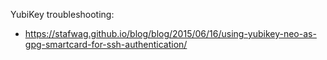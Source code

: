 YubiKey troubleshooting:
- https://stafwag.github.io/blog/blog/2015/06/16/using-yubikey-neo-as-gpg-smartcard-for-ssh-authentication/